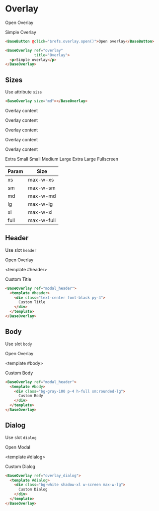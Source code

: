 # Overlay

<div class="mt-4">
    <base-button @click="$refs.overlay.open()">Open Overlay</base-button>
</div>

<base-overlay ref="overlay"
              title="Overlay">Simple Overlay</base-overlay>

```html
<BaseButton @click="$refs.overlay.open()">Open overlay</BaseButton>

<BaseOverlay ref="overlay"
             title="Overlay">
  <p>Simple overlay</p>
</BaseOverlay>
```

<div class="h-12"></div>

## Sizes

Use attribute `size`

```html
<BaseOverlay size="md"></BaseOverlay>
```

<base-overlay ref="overlay_xs"
              title="Extra Small Overlay"
              size="xs">Overlay content</base-overlay>

<base-overlay ref="overlay_sm"
              title="Small Overlay"
              size="sm">Overlay content</base-overlay>

<base-overlay ref="overlay_lg"
              title="Large Overlay"
              size="lg">Overlay content</base-overlay>

<base-overlay ref="overlay_xl"
              title="Extra Large Overlay"
              size="xl">Overlay content</base-overlay>

<base-overlay ref="overlay_full"
              title="Fullscreen Overlay"
              size="full">Overlay content</base-overlay>

<div class="mt-4 flex space-x-3">
    <base-button @click="$refs.overlay_xs.open()">Extra Small</base-button>
    <base-button @click="$refs.overlay_sm.open()">Small</base-button>
    <base-button @click="$refs.overlay.open()">Medium</base-button>
    <base-button @click="$refs.overlay_lg.open()">Large</base-button>
    <base-button @click="$refs.overlay_xl.open()">Extra Large</base-button>
    <base-button @click="$refs.overlay_full.open()">Fullscreen</base-button>
</div>

| Param | Size     |
| ----- | -------- |
| xs    | max-w-xs |
| sm    | max-w-sm |
| md    | max-w-md |
| lg    | max-w-lg |
| xl    | max-w-xl |
| full  | max-w-full |

<div class="h-12"></div>

## Header

Use slot `header`

<div class="mt-4">
    <base-button @click="$refs.overlay_header.open()">Open Overlay</base-button>
</div>

<base-overlay ref="overlay_header"><template #header><div class="text-center font-black py-4">Custom Title</div></template></base-overlay>

```html
<BaseOverlay ref="modal_header">
  <template #header>
    <div class="text-center font-black py-4">
      Custom Title
    </div>
  </template>
</BaseOverlay>
```

<div class="h-12"></div>

## Body

Use slot `body`

<div class="mt-4">
    <base-button @click="$refs.overlay_body.open()">Open Overlay</base-button>
</div>

<base-overlay ref="overlay_body"><template #body><div class="bg-gray-100 h-full p-4 sm:rounded-lg">Custom Body</div></template></base-overlay>

```html
<BaseOverlay ref="modal_header">
  <template #body>
    <div class="bg-gray-100 p-4 h-full sm:rounded-lg">
      Custom Body
    </div>
  </template>
</BaseOverlay>
```

<div class="h-12"></div>

## Dialog

Use slot `dialog`

<div class="mt-4">
    <base-button @click="$refs.overlay_dialog.open()">Open Modal</base-button>
</div>

<base-overlay ref="overlay_dialog"><template #dialog><div class="bg-white shadow-xl w-screen max-w-lg">Custom Dialog</div></template></base-overlay>

```html
<BaseOverlay ref="overlay_dialog">
  <template #dialog>
    <div class="bg-white shadow-xl w-screen max-w-lg">
      Custom Dialog
    </div>
  </template>
</BaseOverlay>
```
